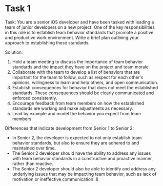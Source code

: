 # Task 1

Task: You are a senior iOS developer and have been tasked with leading a team of
junior developers on a new project. One of the key responsibilities in this role
is to establish team behavior standards that promote a positive and productive
work environment. Write a brief plan outlining your approach to establishing
these standards.

Solution:

1. Hold a team meeting to discuss the importance of team behavior standards and
   the impact they have on the project and team morale.
2. Collaborate with the team to develop a list of behaviors that are important
   for the team to follow, such as respect for each other's opinions,
   willingness to learn and help others, and open communication.
3. Establish consequences for behavior that does not meet the established
   standards. These consequences should be clearly communicated and enforced
   consistently.
4. Encourage feedback from team members on how the established standards are
   working and make adjustments as necessary.
5. Lead by example and model the behavior you expect from team members.

Differences that indicate development from Senior 1 to Senior 2:

-   In Senior 2, the developer is expected to not only establish team behavior
    standards, but also to ensure they are adhered to and maintained over time.
-   The Senior 2 developer should have the ability to address any issues with
    team behavior standards in a constructive and proactive manner, rather than
    reactive.
-   The Senior 2 developer should also be able to identify and address any
    underlying issues that may be impacting team behavior, such as lack of
    motivation or ineffective communication. ß
